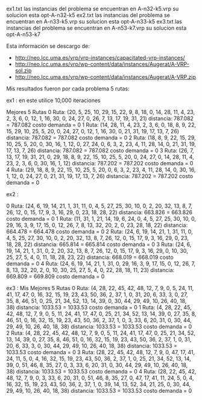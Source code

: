 ex1.txt las instancias del problema se encuentran en A-n32-k5.vrp su solucion esta opt-A-n32-k5
ex2.txt las instancias del problema se encuentran en A-n33-k5.vrp su solucion esta opt-A-n33-k5
ex3.txt las instancias del problema se encuentran en A-n53-k7.vrp su solucion esta opt-A-n53-k7

Esta información se descargo de:

- http://neo.lcc.uma.es/vrp/vrp-instances/capacitated-vrp-instances/ 
- http://neo.lcc.uma.es/vrp/wp-content/data/instances/Augerat/A-VRP-sol.zip 
- http://neo.lcc.uma.es/vrp/wp-content/data/instances/Augerat/A-VRP.zip


Mis resultados fueron por cada problema  5 rutas:

ex1 :
en este utilice 10,000 iteraciones 

Mejores 5 Rutas
0 Ruta: (20, 5, 25, 10, 29, 15, 22, 9, 8, 18, 0, 14, 28, 11, 4, 23, 2, 3, 6, 0, 12, 1, 16, 30, 0, 24, 27, 0, 26, 7, 13, 17, 19, 31, 21) distancia: 787.082 = 787.082 costo demanda =  0
1 Ruta: (14, 28, 11, 4, 23, 2, 3, 6, 0, 18, 8, 9, 22, 15, 29, 10, 25, 5, 20, 0, 24, 27, 0, 12, 1, 16, 30, 0, 21, 31, 19, 17, 13, 7, 26) distancia: 787.082 = 787.082 costo demanda =  0
2 Ruta: (18, 8, 9, 22, 15, 29, 10, 25, 5, 20, 0, 30, 16, 1, 12, 0, 27, 24, 0, 6, 3, 2, 23, 4, 11, 28, 14, 0, 21, 31, 19, 17, 13, 7, 26) distancia: 787.082 = 787.082 costo demanda =  0
3 Ruta: (26, 7, 13, 17, 19, 31, 21, 0, 29, 18, 8, 9, 22, 15, 10, 25, 5, 20, 0, 24, 27, 0, 14, 28, 11, 4, 23, 2, 3, 6, 0, 30, 16, 1, 12) distancia: 787.202 = 787.202 costo demanda =  0
4 Ruta: (29, 18, 8, 9, 22, 15, 10, 25, 5, 20, 0, 6, 3, 2, 23, 4, 11, 28, 14, 0, 30, 16, 1, 12, 0, 24, 27, 0, 21, 31, 19, 17, 13, 7, 26) distancia: 787.202 = 787.202 costo demanda =  0

ex2 : 

0 Ruta: (24, 6, 19, 14, 21, 1, 31, 11, 0, 4, 5, 27, 25, 30, 10, 0, 2, 20, 32, 13, 8, 7, 26, 12, 0, 15, 17, 9, 3, 16, 29, 0, 23, 18, 28, 22) distancia: 663.826 = 663.826 costo demanda =  0
1 Ruta: (11, 31, 1, 21, 14, 19, 6, 24, 0, 4, 5, 27, 25, 30, 10, 0, 29, 16, 3, 9, 17, 15, 0, 12, 26, 7, 8, 13, 32, 20, 2, 0, 23, 28, 18, 22) distancia: 664.478 = 664.478 costo demanda =  0
2 Ruta: (24, 6, 19, 14, 21, 1, 31, 11, 0, 4, 5, 25, 27, 30, 10, 0, 2, 20, 32, 13, 8, 7, 26, 12, 0, 15, 17, 9, 3, 16, 29, 0, 23, 18, 28, 22) distancia: 665.814 = 665.814 costo demanda =  0
3 Ruta: (24, 6, 19, 14, 21, 1, 31, 0, 2, 20, 32, 13, 8, 7, 26, 12, 0, 15, 17, 9, 3, 16, 29, 0, 10, 30, 25, 27, 5, 4, 0, 11, 18, 28, 23, 22) distancia: 668.019 = 668.019 costo demanda =  0
4 Ruta: (24, 6, 19, 14, 21, 1, 31, 0, 29, 16, 3, 9, 17, 15, 0, 12, 26, 7, 8, 13, 32, 20, 2, 0, 10, 30, 25, 27, 5, 4, 0, 22, 28, 18, 11, 23) distancia: 669.809 = 669.809 costo demanda =  0


ex3 :
Mis Mejores 5 Rutas
0 Ruta: (4, 28, 22, 45, 42, 48, 12, 7, 9, 0, 5, 24, 11, 41, 17, 47, 0, 16, 32, 15, 19, 23, 43, 50, 36, 2, 37, 1, 0, 31, 20, 6, 33, 3, 0, 27, 35, 8, 46, 51, 0, 25, 21, 34, 52, 13, 14, 39, 0, 30, 44, 29, 49, 10, 26, 40, 18, 38) distancia: 1033.53 = 1033.53 costo demanda =  0
1 Ruta: (4, 28, 22, 45, 42, 48, 12, 7, 9, 0, 5, 11, 24, 41, 17, 47, 0, 25, 21, 34, 52, 13, 14, 39, 0, 27, 35, 8, 46, 51, 0, 16, 32, 15, 19, 23, 43, 50, 36, 2, 37, 1, 0, 3, 33, 6, 20, 31, 0, 30, 44, 29, 49, 10, 26, 40, 18, 38) distancia: 1033.53 = 1033.53 costo demanda =  0
2 Ruta: (4, 28, 22, 45, 42, 48, 12, 7, 9, 0, 5, 11, 24, 41, 17, 47, 0, 25, 21, 34, 52, 13, 14, 39, 0, 27, 35, 8, 46, 51, 0, 16, 32, 15, 19, 23, 43, 50, 36, 2, 37, 1, 0, 31, 20, 6, 33, 3, 0, 30, 44, 29, 49, 10, 26, 40, 18, 38) distancia: 1033.53 = 1033.53 costo demanda =  0
3 Ruta: (28, 22, 45, 42, 48, 12, 7, 9, 0, 47, 17, 41, 24, 11, 5, 0, 4, 16, 32, 15, 19, 23, 43, 50, 36, 2, 37, 1, 0, 25, 21, 34, 52, 13, 14, 39, 0, 51, 46, 8, 35, 27, 0, 3, 33, 6, 20, 31, 0, 30, 44, 29, 49, 10, 26, 40, 18, 38) distancia: 1033.53 = 1033.53 costo demanda =  0
4 Ruta: (28, 22, 45, 42, 48, 12, 7, 9, 0, 3, 33, 6, 20, 31, 0, 51, 46, 8, 35, 27, 0, 47, 17, 41, 11, 24, 5, 0, 4, 16, 32, 15, 19, 23, 43, 50, 36, 2, 37, 1, 0, 39, 14, 13, 52, 34, 21, 25, 0, 30, 44, 29, 49, 10, 26, 40, 18, 38) distancia: 1033.53 = 1033.53 costo demanda =  0
